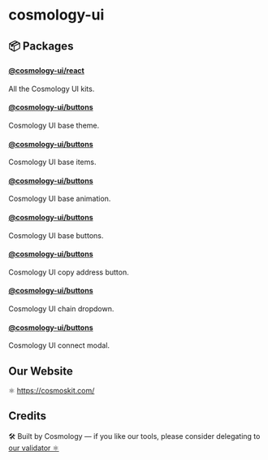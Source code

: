 # cosmology-ui

## 📦 Packages

#### [@cosmology-ui/react](packages/react)

All the Cosmology UI kits.

#### [@cosmology-ui/buttons](components/theme)

Cosmology UI base theme.

#### [@cosmology-ui/buttons](components/base)

Cosmology UI base items.

#### [@cosmology-ui/buttons](components/animation)

Cosmology UI base animation.

#### [@cosmology-ui/buttons](components/buttons)

Cosmology UI base buttons.

#### [@cosmology-ui/buttons](components/copy-address-button)

Cosmology UI copy address button.

#### [@cosmology-ui/buttons](components/chain-dropdown)

Cosmology UI chain dropdown.

#### [@cosmology-ui/buttons](components/connect-modal)

Cosmology UI connect modal.

## Our Website

⚛️ https://cosmoskit.com/

## Credits

🛠 Built by Cosmology — if you like our tools, please consider delegating to [our validator ⚛️](https://cosmology.tech/validator)

